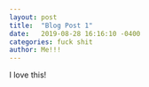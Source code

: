 ```yaml
---
layout: post
title:  "Blog Post 1"
date:   2019-08-28 16:16:10 -0400
categories: fuck shit
author: Me!!!
---
```

I love this!
